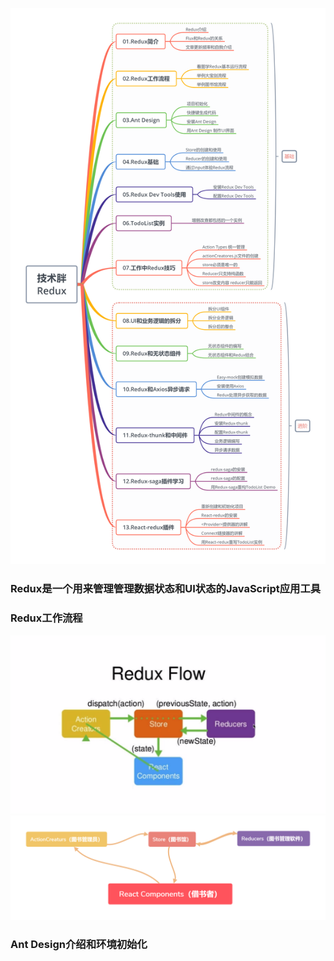 ![avatar](./image/Redux_list.png)

### Redux是一个用来管理管理数据状态和UI状态的JavaScript应用工具

### Redux工作流程
![avatar](./image/Redux_flow.png)
![avatar](./image/redux_flow_book.png)

### Ant Design介绍和环境初始化